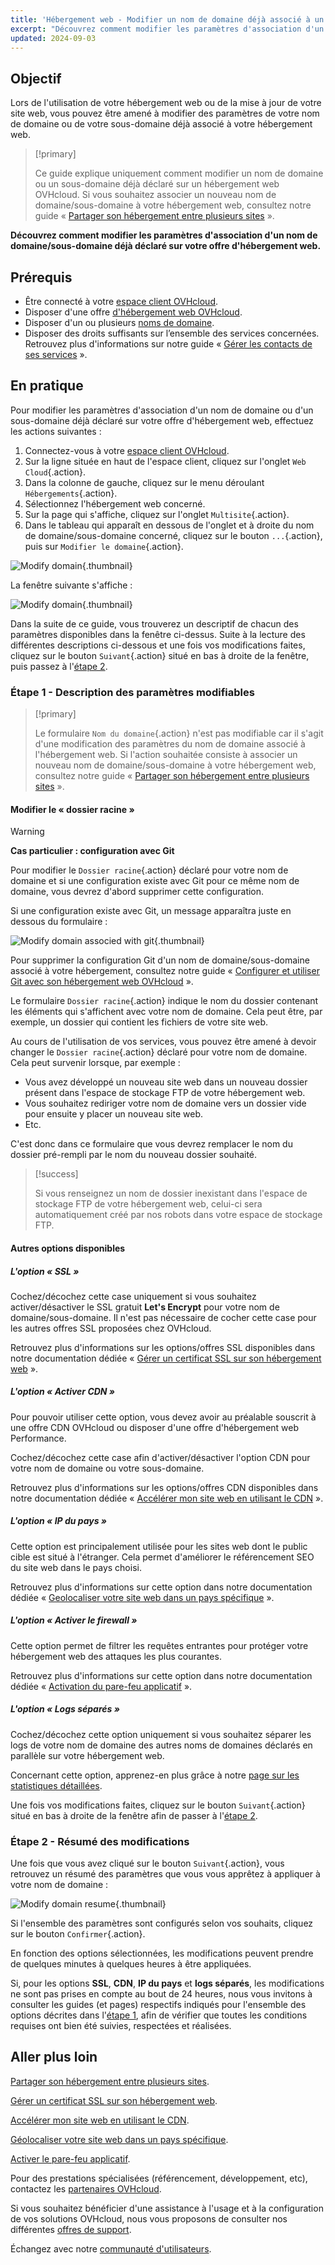 ```yaml
---
title: 'Hébergement web - Modifier un nom de domaine déjà associé à un hébergement'
excerpt: "Découvrez comment modifier les paramètres d'association d'un nom de domaine/sous-domaine déjà déclaré sur votre offre d'hébergement web"
updated: 2024-09-03
---
```


## Objectif

Lors de l'utilisation de votre hébergement web ou de la mise à jour de votre site web, vous pouvez être amené à modifier des paramètres de votre nom de domaine ou de votre sous-domaine déjà associé à votre hébergement web.

> [!primary]
>
> Ce guide explique uniquement comment modifier un nom de domaine ou un sous-domaine déjà déclaré sur un hébergement web OVHcloud. Si vous souhaitez associer un nouveau nom de domaine/sous-domaine à votre hébergement web, consultez notre guide « [Partager son hébergement entre plusieurs sites](/pages/web_cloud/web_hosting/multisites_configure_multisite) ».
>

**Découvrez comment modifier les paramètres d'association d'un nom de domaine/sous-domaine déjà déclaré sur votre offre d'hébergement web.**

## Prérequis

- Être connecté à votre [espace client OVHcloud](/links/manager).
- Disposer d'une offre [d'hébergement web OVHcloud](/links/web/hosting).
- Disposer d'un ou plusieurs [noms de domaine](/links/web/domains).
- Disposer des droits suffisants sur l’ensemble des services concernées. Retrouvez plus d'informations sur notre guide « [Gérer les contacts de ses services](/pages/account_and_service_management/account_information/managing_contacts) ».

## En pratique

Pour modifier les paramètres d'association d'un nom de domaine ou d'un sous-domaine déjà déclaré sur votre offre d'hébergement web, effectuez les actions suivantes :

1. Connectez-vous à votre [espace client OVHcloud](/links/manager).
2. Sur la ligne située en haut de l'espace client, cliquez sur l'onglet `Web Cloud`{.action}.
3. Dans la colonne de gauche, cliquez sur le menu déroulant `Hébergements`{.action}.
4. Sélectionnez l'hébergement web concerné.
5. Sur la page qui s'affiche, cliquez sur l'onglet `Multisite`{.action}.
6. Dans le tableau qui apparaît en dessous de l'onglet et à droite du nom de domaine/sous-domaine concerné, cliquez sur le bouton `...`{.action}, puis sur `Modifier le domaine`{.action}.

![Modify domain](/pages/assets/screens/control_panel/product-selection/web-cloud/web-hosting/multisite/modify-domain-2.png){.thumbnail}

La fenêtre suivante s'affiche : 

![Modify domain](/pages/assets/screens/control_panel/product-selection/web-cloud/web-hosting/multisite/modify-a-domain-step-1-all-disabled.png){.thumbnail}

Dans la suite de ce guide, vous trouverez un descriptif de chacun des paramètres disponibles dans la fenêtre ci-dessus. Suite à la lecture des différentes descriptions ci-dessous et une fois vos modifications faites, cliquez sur le bouton `Suivant`{.action} situé en bas à droite de la fenêtre, puis passez à l'[étape 2](#step2).

### Étape 1 - Description des paramètres modifiables <a name="step1"></a>

> [!primary]
>
> Le formulaire `Nom du domaine`{.action} n'est pas modifiable car il s'agit d'une modification des paramètres du nom de domaine associé à l'hébergement web. Si l'action souhaitée consiste à associer un nouveau nom de domaine/sous-domaine à votre hébergement web, consultez notre guide « [Partager son hébergement entre plusieurs sites](/pages/web_cloud/web_hosting/multisites_configure_multisite) ».
>

#### Modifier le « dossier racine »

> [!warning]
> **Cas particulier : configuration avec Git**
>
> Pour modifier le `Dossier racine`{.action} déclaré pour votre nom de domaine et si une configuration existe avec Git pour ce même nom de domaine, vous devrez d'abord supprimer cette configuration.
>
> Si une configuration existe avec Git, un message apparaîtra juste en dessous du formulaire :
>
> ![Modify domain associed with git](/pages/assets/screens/control_panel/product-selection/web-cloud/web-hosting/multisite/modify-a-domain-step-1-all-disabled-git-message.png){.thumbnail}
>
> Pour supprimer la configuration Git d'un nom de domaine/sous-domaine associé à votre hébergement, consultez notre guide « [Configurer et utiliser Git avec son hébergement web OVHcloud](/pages/web_cloud/web_hosting/git_integration_webhosting) ».
>

Le formulaire `Dossier racine`{.action} indique le nom du dossier contenant les éléments qui s'affichent avec votre nom de domaine. Cela peut être, par exemple, un dossier qui contient les fichiers de votre site web.

Au cours de l'utilisation de vos services, vous pouvez être amené à devoir changer le `Dossier racine`{.action} déclaré pour votre nom de domaine. Cela peut survenir lorsque, par exemple :

- Vous avez développé un nouveau site web dans un nouveau dossier présent dans l'espace de stockage FTP de votre hébergement web. 
- Vous souhaitez rediriger votre nom de domaine vers un dossier vide pour ensuite y placer un nouveau site web.
- Etc.

C'est donc dans ce formulaire que vous devrez remplacer le nom du dossier pré-rempli par le nom du nouveau dossier souhaité.

> [!success]
>
> Si vous renseignez un nom de dossier inexistant dans l'espace de stockage FTP de votre hébergement web, celui-ci sera automatiquement créé par nos robots dans votre espace de stockage FTP.
>

#### Autres options disponibles

##### L'option « SSL »

Cochez/décochez cette case uniquement si vous souhaitez activer/désactiver le SSL gratuit **Let's Encrypt** pour votre nom de domaine/sous-domaine. Il n'est pas nécessaire de cocher cette case pour les autres offres SSL proposées chez OVHcloud.

Retrouvez plus d'informations sur les options/offres SSL disponibles dans notre documentation dédiée « [Gérer un certificat SSL sur son hébergement web](/pages/web_cloud/web_hosting/ssl_on_webhosting) ».

##### L'option « Activer CDN »

Pour pouvoir utiliser cette option, vous devez avoir au préalable souscrit à une offre CDN OVHcloud ou disposer d'une offre d'hébergement web Performance.

Cochez/décochez cette case afin d'activer/désactiver l'option CDN pour votre nom de domaine ou votre sous-domaine.

Retrouvez plus d'informations sur les options/offres CDN disponibles dans notre documentation dédiée « [Accélérer mon site web en utilisant le CDN](/pages/web_cloud/web_hosting/cdn_how_to_use_cdn) ».

##### L'option « IP du pays »

Cette option est principalement utilisée pour les sites web dont le public cible est situé à l'étranger. Cela permet d'améliorer le référencement SEO du site web dans le pays choisi.

Retrouvez plus d'informations sur cette option dans notre documentation dédiée « [Geolocaliser votre site web dans un pays spécifique](/pages/web_cloud/web_hosting/multisites_geolocation) ».

##### L'option « Activer le firewall »

Cette option permet de filtrer les requêtes entrantes pour protéger votre hébergement web des attaques les plus courantes.

Retrouvez plus d'informations sur cette option dans notre documentation dédiée « [Activation du pare-feu applicatif](/pages/web_cloud/web_hosting/multisites_activating_application_firewall) ».

##### L'option « Logs séparés »

Cochez/décochez cette option uniquement si vous souhaitez séparer les logs de votre nom de domaine des autres noms de domaines déclarés en parallèle sur votre hébergement web.

Concernant cette option, apprenez-en plus grâce à notre [page sur les statistiques détaillées](/links/web/hosting-traffic-analysis).

Une fois vos modifications faites, cliquez sur le bouton `Suivant`{.action} situé en bas à droite de la fenêtre afin de passer à l'[étape 2](#step2).

### Étape 2 - Résumé des modifications <a name="step2"></a>

Une fois que vous avez cliqué sur le bouton `Suivant`{.action}, vous retrouvez un résumé des paramètres que vous vous apprêtez à appliquer à votre nom de domaine :

![Modify domain resume](/pages/assets/screens/control_panel/product-selection/web-cloud/web-hosting/multisite/modify-domain-step2.png){.thumbnail}

Si l'ensemble des paramètres sont configurés selon vos souhaits, cliquez sur le bouton `Confirmer`{.action}.

En fonction des options sélectionnées, les modifications peuvent prendre de quelques minutes à quelques heures à être appliquées.

Si, pour les options **SSL**, **CDN**, **IP du pays** et **logs séparés**, les modifications ne sont pas prises en compte au bout de 24 heures, nous vous invitons à consulter les guides (et pages) respectifs indiqués pour l'ensemble des options décrites dans l'[étape 1](#step1), afin de vérifier que toutes les conditions requises ont bien été suivies, respectées et réalisées.

## Aller plus loin

[Partager son hébergement entre plusieurs sites](/pages/web_cloud/web_hosting/multisites_configure_multisite).

[Gérer un certificat SSL sur son hébergement web](/pages/web_cloud/web_hosting/ssl_on_webhosting).

[Accélérer mon site web en utilisant le CDN](/pages/web_cloud/web_hosting/cdn_how_to_use_cdn).

[Géolocaliser votre site web dans un pays spécifique](/pages/web_cloud/web_hosting/multisites_geolocation).

[Activer le pare-feu applicatif](/pages/web_cloud/web_hosting/multisites_activating_application_firewall).

Pour des prestations spécialisées (référencement, développement, etc), contactez les [partenaires OVHcloud](/links/partner).

Si vous souhaitez bénéficier d'une assistance à l'usage et à la configuration de vos solutions OVHcloud, nous vous proposons de consulter nos différentes [offres de support](/links/support).

Échangez avec notre [communauté d'utilisateurs](/links/community).